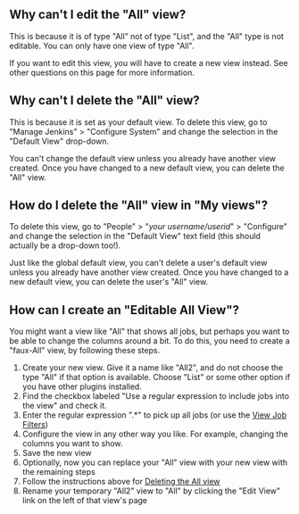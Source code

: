 ## Why can't I edit the "All" view?

This is because it is of type "All" not of type "List", and the "All" type is
not editable. You can only have one view of type "All".

If you want to edit this view, you will have to create a new view instead. See
other questions on this page for more information.

## Why can't I delete the "All" view?

This is because it is set as your default view. To delete this view, go to
"Manage Jenkins" \> "Configure System" and change the selection in
the "Default View" drop-down.

You can't change the default view unless you already have another view created.
Once you have changed to a new default view, you can delete the "All" view.

## How do I delete the "All" view in "My views"?

To delete this view, go to "People" \> "*your username/userid*" \> "Configure"
and change the selection in the "Default View" text field (this should actually
be a drop-down too!).

Just like the global default view, you can't delete a user's default view
unless you already have another view created. Once you have changed to a new
default view, you can delete the user's "All" view.

## How can I create an "Editable All View"?

You might want a view like "All" that shows all jobs, but perhaps you want to
be able to change the columns around a bit. To do this, you need to create a
"faux-All" view, by following these steps.

1. Create your new view. Give it a name like "All2", and do not choose the type
   "All" if that option is available. Choose "List" or some other option if you
   have other plugins installed.
2. Find the checkbox labeled "Use a regular expression to include jobs into the
   view" and check it.
3. Enter the regular expression ".\*" to pick up all jobs (or use the [View Job
   Filters](https://plugins.jenkins.io/view-job-filters/#ViewJobFilters-ShowingAllJobswiththe%22AllJobs%22Filter))
4. Configure the view in any other way you like. For example, changing the
   columns you want to show.
5. Save the new view
6. Optionally, now you can replace your "All" view with your new view with the
   remaining steps
7. Follow the instructions above for [Deleting the All
   view](#why-cant-i-delete-the-all-view)
8. Rename your temporary "All2" view to "All" by clicking the "Edit View" link
   on the left of that view's page

